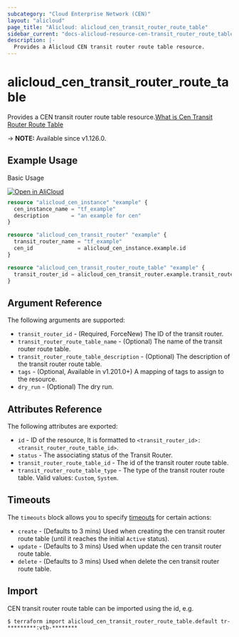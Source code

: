 ```yaml
---
subcategory: "Cloud Enterprise Network (CEN)"
layout: "alicloud"
page_title: "Alicloud: alicloud_cen_transit_router_route_table"
sidebar_current: "docs-alicloud-resource-cen-transit_router_route_table"
description: |-
  Provides a Alicloud CEN transit router route table resource.
---
```


# alicloud_cen_transit_router_route_table

Provides a CEN transit router route table resource.[What is Cen Transit Router Route Table](https://www.alibabacloud.com/help/en/cen/developer-reference/api-cbn-2017-09-12-createtransitrouterroutetable)

-> **NOTE:** Available since v1.126.0.

## Example Usage

Basic Usage

<div style="display: block;margin-bottom: 40px;"><div class="oics-button" style="float: right;position: absolute;margin-bottom: 10px;">
  <a href="https://api.aliyun.com/api-tools/terraform?resource=alicloud_cen_transit_router_route_table&exampleId=211d07b1-a361-eb99-e650-8592dad85dc1c35ad0e5&activeTab=example&spm=docs.r.cen_transit_router_route_table.0.211d07b1a3&intl_lang=EN_US" target="_blank">
    <img alt="Open in AliCloud" src="https://img.alicdn.com/imgextra/i1/O1CN01hjjqXv1uYUlY56FyX_!!6000000006049-55-tps-254-36.svg" style="max-height: 44px; max-width: 100%;">
  </a>
</div></div>

```terraform
resource "alicloud_cen_instance" "example" {
  cen_instance_name = "tf_example"
  description       = "an example for cen"
}

resource "alicloud_cen_transit_router" "example" {
  transit_router_name = "tf_example"
  cen_id              = alicloud_cen_instance.example.id
}

resource "alicloud_cen_transit_router_route_table" "example" {
  transit_router_id = alicloud_cen_transit_router.example.transit_router_id
}
```

## Argument Reference

The following arguments are supported:

* `transit_router_id` - (Required, ForceNew) The ID of the transit router.
* `transit_router_route_table_name` - (Optional) The name of the transit router route table.
* `transit_router_route_table_description` - (Optional) The description of the transit router route table.
* `tags` - (Optional, Available in v1.201.0+) A mapping of tags to assign to the resource.
* `dry_run` - (Optional) The dry run.

## Attributes Reference

The following attributes are exported:

* `id` - ID of the resource, It is formatted to `<transit_router_id>:<transit_router_route_table_id>`.
* `status` - The associating status of the Transit Router.
* `transit_router_route_table_id` - The id of the transit router route table.
* `transit_router_route_table_type` - The type of the transit router route table. Valid values: `Custom`, `System`.

## Timeouts

The `timeouts` block allows you to specify [timeouts](https://www.terraform.io/docs/configuration-0-11/resources.html#timeouts) for certain actions:

* `create` - (Defaults to 3 mins) Used when creating the cen transit router route table (until it reaches the initial `Active` status).
* `update` - (Defaults to 3 mins) Used when update the cen transit router route table.
* `delete` - (Defaults to 3 mins) Used when delete the cen transit router route table.

## Import

CEN transit router route table  can be imported using the id, e.g.

```shell
$ terraform import alicloud_cen_transit_router_route_table.default tr-*********:vtb-********
```
